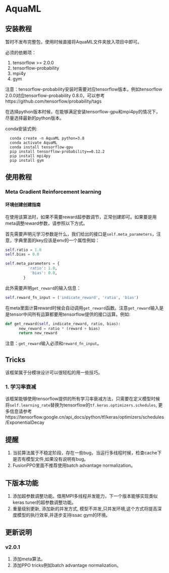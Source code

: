 # AquaML

## 安装教程
暂时不发布完整包，使用时候直接将AquaML文件夹放入项目中即可。


必须的依赖项：

1. tensorflow >= 2.0.0
2. tensorflow-probability
3. mpi4y
4. gym

注意：tensorflow-probability安装时需要对应tensorflow版本，例如tensorflow 2.0.0对应tensorflow-probability 0.8.0，可以参考https://github.com/tensorflow/probability/tags

在选择python版本时候，在能够满足安装tensorflow-gpu和mpi4py的情况下，尽量选择最新的python版本。

conda安装式例:
      
      
      conda create -n AquaML python=3.8
      conda activate AquaML
      conda install tensorflow-gpu
      pip install tensorflow-probability==0.12.2
      pip install mpi4py
      pip install gym



## 使用教程

### Meta Gradient Reinforcement learning

#### 环境创建创建指南

在使用该算法时，如果不需要reward超参数调节，正常创建即可。如果要是用meta调整reward参数，请参照以下方式。

首先需要声明元学习参数是什么，我们给出的接口是``self.meta_parameters``，注意，字典里面的key应该是env的一个属性例如：

```python
self.ratio = 1.0
self.bias = 0.0

self.meta_parameters = {
          'ratio': 1.0,
           'bias': 0.0,
        }
```

此外需要声明``get_reward``的输入信息：

```python
self.reward_fn_input = ('indicate_reward', 'ratio', 'bias')
```

在meta里面计算reward时候会自动调用``get_reward``函数。注意``get_reward``输入是是tensor中间所有运算都要用tensorflow提供的接口运算。例如:

```python
def get_reward(self, indicate_reward, ratio, bias):
      new_reward = ratio * (reward + bias)
      return new_reward
```

注意：``get_reward``输入必须和``reward_fn_input``。

## Tricks

该框架属于分模块设计可以很轻松的用一些技巧。

### 1. 学习率衰减

该框架能够使用tensorflow提供的所有学习率衰减方法，只需要在定义模型时候将``self.learning_rate``替换为tensorflow的``tf.keras.optimizers.schedules``, 更多信息请参考https://tensorflow.google.cn/api_docs/python/tf/keras/optimizers/schedules/ExponentialDecay

## 提醒

1. 当前算法属于不稳定阶段，存在一些bug，当运行多线程时候，检查cache下是否有模型文件,如果没有说明有bug。
2. FusionPPO里面不推荐使用batch advantage normalization。

## 下版本功能
1. 添加超参数调整功能。借用MPI多线程并发能力，下一个版本能够实现类似keras tuner的超参数调整功能。
2. 重量级别更新, 添加新的并发方式, 模型不并发,只并发环境,这个方式将提高深度模型的执行效率,并逐步支持issac gym的环境。

## 更新说明

### v2.0.1

1. 添加meta算法。
2. 添加PPO tricks例如batch advantage normalization。